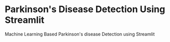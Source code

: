 # Parkinson's Disease Detection Using Streamlit
Machine Learning Based Parkinson's disease Detection using Streamlit

